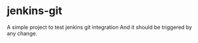 # jenkins-git

A simple project to test jenkins git integration
And it should be triggered by any change. 
